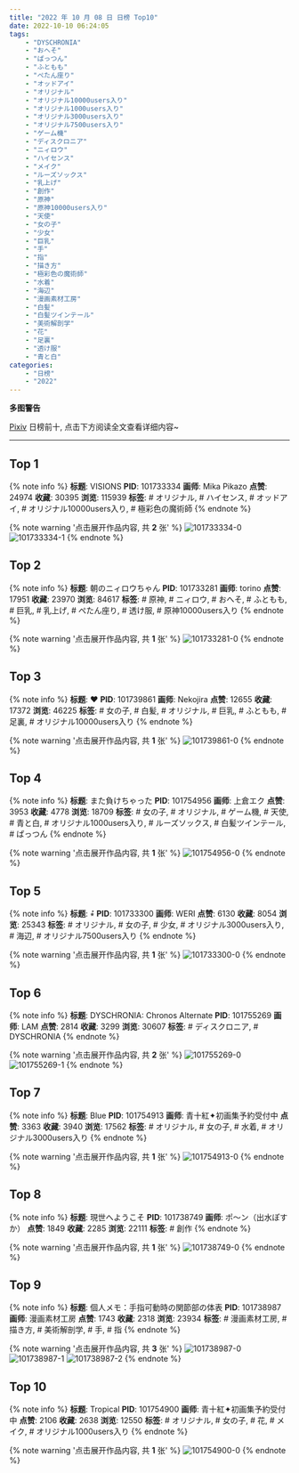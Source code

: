 ```yaml
---
title: "2022 年 10 月 08 日 日榜 Top10"
date: 2022-10-10 06:24:05
tags:
    - "DYSCHRONIA"
    - "おへそ"
    - "ぱっつん"
    - "ふともも"
    - "ぺたん座り"
    - "オッドアイ"
    - "オリジナル"
    - "オリジナル10000users入り"
    - "オリジナル1000users入り"
    - "オリジナル3000users入り"
    - "オリジナル7500users入り"
    - "ゲーム機"
    - "ディスクロニア"
    - "ニィロウ"
    - "ハイセンス"
    - "メイク"
    - "ルーズソックス"
    - "乳上げ"
    - "創作"
    - "原神"
    - "原神10000users入り"
    - "天使"
    - "女の子"
    - "少女"
    - "巨乳"
    - "手"
    - "指"
    - "描き方"
    - "極彩色の魔術師"
    - "水着"
    - "海辺"
    - "漫画素材工房"
    - "白髪"
    - "白髪ツインテール"
    - "美術解剖学"
    - "花"
    - "足裏"
    - "透け服"
    - "青と白"
categories:
    - "日榜"
    - "2022"
---
```


<i class="fa fa-triangle-exclamation"></i>**多图警告**<i class="fa fa-triangle-exclamation"></i>

[Pixiv](https://www.pixiv.net/) 日榜前十, 点击下方阅读全文查看详细内容~

<!-- more -->

---

## Top 1

{% note info %}
**标题**: VISIONS
**PID**: 101733334 **画师**: Mika Pikazo
**点赞**: 24974 **收藏**: 30395 **浏览**: 115939
**标签**: # オリジナル, # ハイセンス, # オッドアイ, # オリジナル10000users入り, # 極彩色の魔術師
{% endnote %}

{% note warning '点击展开作品内容, 共 **2** 张' %}
![101733334-0](https://i.pixiv.re/img-original/img/2022/10/07/00/00/13/101733334_p0.png)
![101733334-1](https://i.pixiv.re/img-original/img/2022/10/07/00/00/13/101733334_p1.png)
{% endnote %}

## Top 2

{% note info %}
**标题**: 朝のニィロウちゃん
**PID**: 101733281 **画师**: torino
**点赞**: 17951 **收藏**: 23970 **浏览**: 84617
**标签**: # 原神, # ニィロウ, # おへそ, # ふともも, # 巨乳, # 乳上げ, # ぺたん座り, # 透け服, # 原神10000users入り
{% endnote %}

{% note warning '点击展开作品内容, 共 **1** 张' %}
![101733281-0](https://i.pixiv.re/img-original/img/2022/10/07/10/03/57/101733281_p0.jpg)
{% endnote %}

## Top 3

{% note info %}
**标题**: ♥
**PID**: 101739861 **画师**: Nekojira
**点赞**: 12655 **收藏**: 17372 **浏览**: 46225
**标签**: # 女の子, # 白髪, # オリジナル, # 巨乳, # ふともも, # 足裏, # オリジナル10000users入り
{% endnote %}

{% note warning '点击展开作品内容, 共 **1** 张' %}
![101739861-0](https://i.pixiv.re/img-original/img/2022/10/07/09/43/14/101739861_p0.jpg)
{% endnote %}

## Top 4

{% note info %}
**标题**: また負けちゃった
**PID**: 101754956 **画师**: 上倉エク
**点赞**: 3953 **收藏**: 4778 **浏览**: 18709
**标签**: # 女の子, # オリジナル, # ゲーム機, # 天使, # 青と白, # オリジナル1000users入り, # ルーズソックス, # 白髪ツインテール, # ぱっつん
{% endnote %}

{% note warning '点击展开作品内容, 共 **1** 张' %}
![101754956-0](https://i.pixiv.re/img-original/img/2022/10/08/00/00/13/101754956_p0.jpg)
{% endnote %}

## Top 5

{% note info %}
**标题**: ⭒⃰
**PID**: 101733300 **画师**: WERI
**点赞**: 6130 **收藏**: 8054 **浏览**: 25343
**标签**: # オリジナル, # 女の子, # 少女, # オリジナル3000users入り, # 海辺, # オリジナル7500users入り
{% endnote %}

{% note warning '点击展开作品内容, 共 **1** 张' %}
![101733300-0](https://i.pixiv.re/img-original/img/2022/10/07/00/00/08/101733300_p0.png)
{% endnote %}

## Top 6

{% note info %}
**标题**: DYSCHRONIA: Chronos Alternate
**PID**: 101755269 **画师**: LAM
**点赞**: 2814 **收藏**: 3299 **浏览**: 30607
**标签**: # ディスクロニア, # DYSCHRONIA
{% endnote %}

{% note warning '点击展开作品内容, 共 **2** 张' %}
![101755269-0](https://i.pixiv.re/img-original/img/2022/10/08/00/04/46/101755269_p0.jpg)
![101755269-1](https://i.pixiv.re/img-original/img/2022/10/08/00/04/46/101755269_p1.jpg)
{% endnote %}

## Top 7

{% note info %}
**标题**: Blue
**PID**: 101754913 **画师**: 青十紅✦初画集予約受付中
**点赞**: 3363 **收藏**: 3940 **浏览**: 17562
**标签**: # オリジナル, # 女の子, # 水着, # オリジナル3000users入り
{% endnote %}

{% note warning '点击展开作品内容, 共 **1** 张' %}
![101754913-0](https://i.pixiv.re/img-original/img/2022/10/08/00/00/07/101754913_p0.jpg)
{% endnote %}

## Top 8

{% note info %}
**标题**: 現世へようこそ
**PID**: 101738749 **画师**: ポ～ン（出水ぽすか）
**点赞**: 1849 **收藏**: 2285 **浏览**: 22111
**标签**: # 創作
{% endnote %}

{% note warning '点击展开作品内容, 共 **1** 张' %}
![101738749-0](https://i.pixiv.re/img-original/img/2022/10/07/07/30/01/101738749_p0.jpg)
{% endnote %}

## Top 9

{% note info %}
**标题**: 個人メモ：手指可動時の関節部の体表
**PID**: 101738987 **画师**: 漫画素材工房
**点赞**: 1743 **收藏**: 2318 **浏览**: 23934
**标签**: # 漫画素材工房, # 描き方, # 美術解剖学, # 手, # 指
{% endnote %}

{% note warning '点击展开作品内容, 共 **3** 张' %}
![101738987-0](https://i.pixiv.re/img-original/img/2022/10/07/08/00/02/101738987_p0.jpg)
![101738987-1](https://i.pixiv.re/img-original/img/2022/10/07/08/00/02/101738987_p1.jpg)
![101738987-2](https://i.pixiv.re/img-original/img/2022/10/07/08/00/02/101738987_p2.jpg)
{% endnote %}

## Top 10

{% note info %}
**标题**: Tropical
**PID**: 101754900 **画师**: 青十紅✦初画集予約受付中
**点赞**: 2106 **收藏**: 2638 **浏览**: 12550
**标签**: # オリジナル, # 女の子, # 花, # メイク, # オリジナル1000users入り
{% endnote %}

{% note warning '点击展开作品内容, 共 **1** 张' %}
![101754900-0](https://i.pixiv.re/img-original/img/2022/10/08/00/00/05/101754900_p0.jpg)
{% endnote %}
